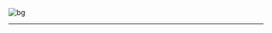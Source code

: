 ![bg][banner-JairTorres1003Dog]

---


<!-- variables -->
[banner-JairTorres1003Dog]: https://user-images.githubusercontent.com/83931760/168522307-df3dc200-c177-4888-9372-a15679fcce33.jpg
